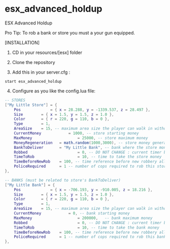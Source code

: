 # esx_advanced_holdup

ESX Advanced Holdup

Pro Tip: To rob a bank or store you must a your gun equipped.

[INSTALLATION]

1) CD in your resources/[esx] folder

2) Clone the repository

3) Add this in your server.cfg :

```
start esx_advanced_holdup
```

4) Configure as you like the config.lua file:

```lua
-- STORES
["My Little Store"] = {
	Pos				= { x = 28.288, y = -1339.537, z = 28.497 },
	Size  		= { x = 1.5, y = 1.5, z = 1.0 },
	Color 		= { r = 220, g = 110, b = 0 },
	Type  		= 1,
	AreaSize 	= 15, -- maximum area size the player can walk in without canceling the robbery
	CurrentMoney			= 1000, -- store starting money
	MaxMoney 					= 25000, -- store maximum money
	MoneyRegeneration	= math.random(1000,3000), -- store money generation each Config.AddMoneyToStoresTimeOut
	BankToDeliver 		= "My Little Bank", -- bank where the store money will go each Config.AddMoneyToBanksTimeOut
	Robbed						= 0, -- DO NOT CHANGE : current timer before new robbery allowed for this store
	TimeToRob					= 10, -- time to take the store money
	TimeBeforeNewRob 	= 100, -- time reference before new robbery allowed
	PoliceRequired		= 1 -- number of cops required to rob this store
},

-- BANKS (must be related to store's BankToDeliver)
["My Little Bank"] = {
	Pos				= { x = -706.193, y = -910.005, z = 18.216 },
	Size  		= { x = 1.5, y = 1.5, z = 1.0 },
	Color 		= { r = 220, g = 110, b = 0 },
	Type  		= 1,
	AreaSize 	= 15, -- maximum area size the player can walk in without canceling the robbery
	CurrentMoney			= 0, -- bank starting money
	MaxMoney 					= 200000,	-- bank maximum money
	Robbed						= 0, -- DO NOT CHANGE : current timer before new robbery allowed for this bank
	TimeToRob					= 10, -- time to take the bank money
	TimeBeforeNewRob 	= 100, -- time reference before new robbery allowed
	PoliceRequired		= 1 -- number of cops required to rob this bank
},
```
